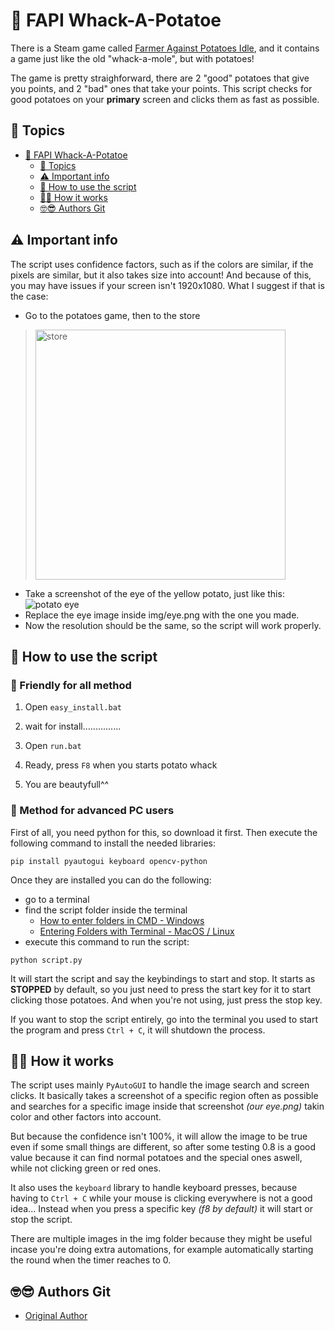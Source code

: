 # 🥔 FAPI Whack-A-Potatoe

There is a Steam game called [Farmer Against Potatoes Idle](https://store.steampowered.com/app/1535560/Farmer_Against_Potatoes_Idle/), and it contains a game just like the old "whack-a-mole", but with potatoes!

The game is pretty straighforward, there are 2 "good" potatoes that give you points, and 2 "bad" ones that take your points. This script checks for good potatoes on your **primary** screen and clicks them as fast as possible.

## 📃 Topics
- [🥔 FAPI Whack-A-Potatoe](#-fapi-whack-a-potatoe)
  - [📃 Topics](#-topics)
  - [⚠️ Important info](#️-important-info)
  - [🚀 How to use the script](#-how-to-use-the-script)
  - [🧑‍💻 How it works](#-how-it-works)
  - [🤓😎 Authors Git](#-Authors-Git)


## ⚠️ Important info

The script uses confidence factors, such as if the colors are similar, if the pixels are similar, but it also takes size into account! And because of this, you may have issues if your screen isn't 1920x1080. What I suggest if that is the case:
- Go to the potatoes game, then to the store

> <img src="./img/store.png" alt="store" width="400px">

- Take a screenshot of the eye of the yellow potato, just like this:
![potato eye](./img/eye.png)
- Replace the eye image inside img/eye.png with the one you made.
- Now the resolution should be the same, so the script will work properly.

## 🚀 How to use the script

### 🚀 Friendly for all method

1. Open `easy_install.bat`

2. wait for install...............

3. Open `run.bat`

4. Ready, press `F8` when you starts potato whack

5. You are beautyfull^^

### 🚀 Method for advanced PC users 
First of all, you need python for this, so download it first.
Then execute the following command to install the needed libraries:
```shell
pip install pyautogui keyboard opencv-python
```
Once they are installed you can do the following:
- go to a terminal
- find the script folder inside the terminal
  - [How to enter folders in CMD - Windows](https://www.lifewire.com/change-directories-in-command-prompt-5185508)
  - [Entering Folders with Terminal - MacOS / Linux](https://sourcedigit.com/27411-how-to-open-a-directory-in-linux-using-terminal/)
- execute this command to run the script:
```shell
python script.py
```
It will start the script and say the keybindings to start and stop.
It starts as **STOPPED** by default, so you just need to press the start key for it to start clicking those potatoes. And when you're not using, just press the stop key.

If you want to stop the script entirely, go into the terminal you used to start the program and press `Ctrl + C`, it will shutdown the process.

## 🧑‍💻 How it works

The script uses mainly `PyAutoGUI` to handle the image search and screen clicks. It basically takes a screenshot of a specific region often as possible and searches for a specific image inside that screenshot _(our eye.png)_ takin color and other factors into account.

But because the confidence isn't 100%, it will allow the image to be true even if some small things are different, so after some testing 0.8 is a good value because it can find normal potatoes and the special ones aswell, while not clicking green or red ones.

It also uses the `keyboard` library to handle keyboard presses, because having to `Ctrl + C` while your mouse is clicking everywhere is not a good idea... Instead when you press a specific key _(f8 by default)_ it will start or stop the script.

There are multiple images in the img folder because they might be useful incase you're doing extra automations, for example automatically starting the round when the timer reaches to 0.

## 🤓😎 Authors Git
- [Original Author](https://github.com/Nick-Gabe)